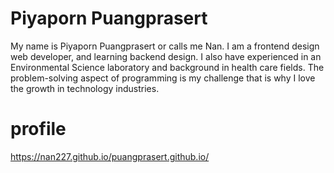# Piyaporn Puangprasert

My name is Piyaporn Puangprasert or calls me Nan. I am a frontend design web developer, and learning backend design. I also have experienced in an Environmental Science laboratory and background in health care fields. The problem-solving aspect of programming is my challenge that is why I love the growth in technology industries.

# profile
https://nan227.github.io/puangprasert.github.io/
